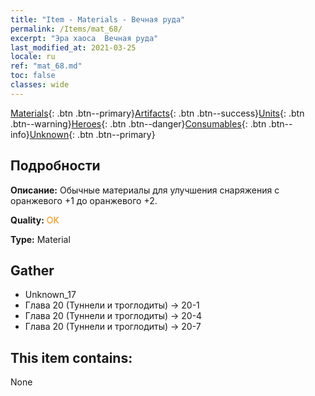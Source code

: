 ```yaml
---
title: "Item - Materials - Вечная руда"
permalink: /Items/mat_68/
excerpt: "Эра хаоса  Вечная руда"
last_modified_at: 2021-03-25
locale: ru
ref: "mat_68.md"
toc: false
classes: wide
---
```

 [Materials](/ru/Items/){: .btn .btn--primary}[Artifacts](/ru/Items/Artifacts/){: .btn .btn--success}[Units](/ru/Items/Units/){: .btn .btn--warning}[Heroes](/ru/Items/Heroes/){: .btn .btn--danger}[Consumables](/ru/Items/Consumables/){: .btn .btn--info}[Unknown](/ru/Items/Unknown/){: .btn .btn--primary}

## Подробности
 **Описание:** Обычные материалы для улучшения снаряжения c оранжевого +1 до оранжевого +2.

 **Quality:** <span style="color: #FF8C00">OK</span>

 **Type:** Material

## Gather

*    Unknown_17 
*    Глава 20 (Туннели и троглодиты) -> 20-1 
*    Глава 20 (Туннели и троглодиты) -> 20-4 
*    Глава 20 (Туннели и троглодиты) -> 20-7 

## This item contains:

  None

